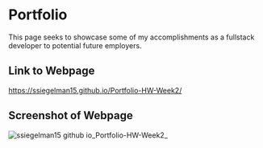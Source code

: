 # Portfolio

This page seeks to showcase some of my accomplishments as a fullstack developer to potential future employers.

## Link to Webpage

https://ssiegelman15.github.io/Portfolio-HW-Week2/

## Screenshot of Webpage

![ssiegelman15 github io_Portfolio-HW-Week2_](https://user-images.githubusercontent.com/70458726/156772982-29045ad3-6442-4973-bf2d-276a5f8f0c13.png)
